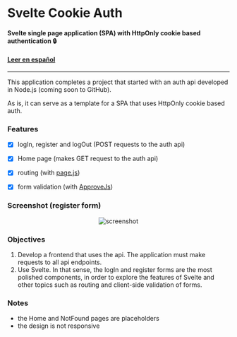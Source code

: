 # Svelte Cookie Auth
#### Svelte single page application (SPA) with HttpOnly cookie based authentication 🔒
#### [Leer en español](./README.es.md)
---

This application completes a project that started with an auth api developed in Node.js (coming soon to GitHub).

As is, it can serve as a template for a SPA that uses HttpOnly cookie based auth.


### Features
- [X] logIn, register and logOut (POST requests to the auth api)
- [X] Home page (makes GET request to the auth api)
- [X] routing (with [page.js](https://github.com/visionmedia/page.js))
- [X] form validation (with [ApproveJs](https://github.com/CharlGottschalk/approvejs/))


### Screenshot (register form)
<p align="center">
  <img src="https://user-images.githubusercontent.com/50384203/106847788-63c24f80-668e-11eb-88fe-860909c8ebeb.png" alt="screenshot" align="center">
</p>


### Objectives
1. Develop a frontend that uses the api. The application must make requests to all api endpoints.
2. Use Svelte. In that sense, the logIn and register forms are the most polished components, in order to explore the features of Svelte and other topics such as routing and client-side validation of forms.


### Notes
- the Home and NotFound pages are placeholders
- the design is not responsive 